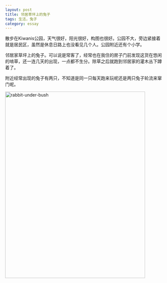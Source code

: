 ```yaml
---
layout: post
title: 邻居草坪上的兔子
tags: 生活，兔子
category: essay
---
```




散步在Kiwanis公园，天气很好，阳光很好，构图也很好。公园不大，旁边紧接着就是居民区，虽然是休息日路上也没看见几个人。公园附近还有个小学。



邻居家草坪上的兔子。可以说是常客了，经常也在我住的房子门前发现这货在悠闲的啃草，还一连几天的出现，一点都不生分。除草之后就跑到邻居家的灌木丛下蹲着了。

附近经常出现的兔子有两只，不知道是同一只每天跑来玩呢还是两只兔子轮流来窜门呢。



<a href="https://www.flickr.com/photos/184889854@N06/48872040218/in/photostream/" title="rabbit-under-bush"><img src="https://live.staticflickr.com/65535/48872040218_414363bbbe_k.jpg" width="450" height="600" alt="rabbit-under-bush"></a>




